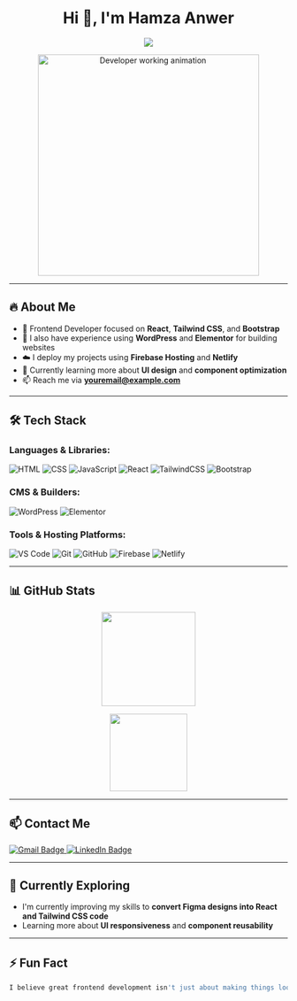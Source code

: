 <h1 align="center">Hi 👋, I'm Hamza Anwer</h1>
<p align="center">
  <img src="https://readme-typing-svg.herokuapp.com?font=Fira+Code&pause=1000&center=true&vCenter=true&width=480&lines=Frontend+Developer+%7C+React+%26+Tailwind" />
</p>

<p align="center">
  <img src="https://cdn.dribbble.com/users/1162077/screenshots/3848914/programmer.gif" width="400" alt="Developer working animation" />
</p>



---

## 🔥 About Me

- 🎯 Frontend Developer focused on **React**, **Tailwind CSS**, and **Bootstrap**
- 🧱 I also have experience using **WordPress** and **Elementor** for building websites
- ☁️ I deploy my projects using **Firebase Hosting** and **Netlify**
- 🌱 Currently learning more about **UI design** and **component optimization**
- 📫 Reach me via **youremail@example.com**

---

## 🛠️ Tech Stack

### Languages & Libraries:
![HTML](https://img.shields.io/badge/HTML-E34F26?style=flat&logo=html5&logoColor=white)
![CSS](https://img.shields.io/badge/CSS-1572B6?style=flat&logo=css3&logoColor=white)
![JavaScript](https://img.shields.io/badge/JavaScript-F7DF1E?style=flat&logo=javascript&logoColor=black)
![React](https://img.shields.io/badge/React-20232A?style=flat&logo=react&logoColor=61DAFB)
![TailwindCSS](https://img.shields.io/badge/TailwindCSS-06B6D4?style=flat&logo=tailwind-css&logoColor=white)
![Bootstrap](https://img.shields.io/badge/Bootstrap-563D7C?style=flat&logo=bootstrap&logoColor=white)

### CMS & Builders:
![WordPress](https://img.shields.io/badge/WordPress-21759B?style=flat&logo=wordpress&logoColor=white)
![Elementor](https://img.shields.io/badge/Elementor-92003B?style=flat&logo=elementor&logoColor=white)

### Tools & Hosting Platforms:
![VS Code](https://img.shields.io/badge/VS_Code-007ACC?style=flat&logo=visual-studio-code&logoColor=white)
![Git](https://img.shields.io/badge/Git-F05032?style=flat&logo=git&logoColor=white)
![GitHub](https://img.shields.io/badge/GitHub-181717?style=flat&logo=github&logoColor=white)
![Firebase](https://img.shields.io/badge/Firebase-FFCA28?style=flat&logo=firebase&logoColor=black)
![Netlify](https://img.shields.io/badge/Netlify-00C7B7?style=flat&logo=netlify&logoColor=white)

---

## 📊 GitHub Stats

<p align="center">
  <img src="https://github-readme-stats.vercel.app/api?username=hamzaAnwer123&show_icons=true&theme=tokyonight" height="170" />
</p>

<p align="center">
  <img src="https://github-readme-stats.vercel.app/api/top-langs/?username=hamzaAnwer123&layout=compact&theme=tokyonight" height="140" />
</p>

---

## 📫 Contact Me

<p align="left">
  <a href="mailto:hamzaanwer912@gmail.com">
    <img src="https://img.shields.io/badge/email-D14836?style=for-the-badge&logo=gmail&logoColor=white" alt="Gmail Badge" />
  </a>
  <a href="https://www.linkedin.com/in/hamza-anwar-dev/" target="_blank">
    <img src="https://img.shields.io/badge/LinkedIn-0A66C2?style=for-the-badge&logo=linkedin&logoColor=white" alt="LinkedIn Badge" />
  </a>
</p>

---

## 🧠 Currently Exploring

- I'm currently improving my skills to **convert Figma designs into React and Tailwind CSS code**
- Learning more about **UI responsiveness** and **component reusability**

---

## ⚡ Fun Fact

```bash
I believe great frontend development isn't just about making things look good — it's about creating smooth, accessible, and user-focused experiences.
